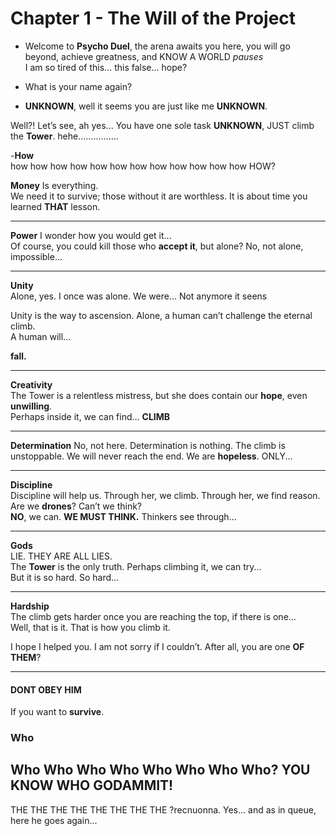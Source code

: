 # Chapter 1 - The Will of the Project 
<!-- SIDENOTE THESE CHAPTERS ARE PIECES OF LORE -->

- Welcome to **Psycho Duel**, the arena awaits you here, you will go beyond, achieve greatness, and KNOW A WORLD *pauses*  
I am so tired of this... this false... hope?

- What is your name again?  
- **UNKNOWN**, well it seems you are just like me  **UNKNOWN**.  

Well?! Let’s see, ah yes... You have one sole task **UNKNOWN**, JUST climb the **Tower**. hehe................

-**How**  
how how how how how how how how how how how how HOW?

**Money**
Is everything.  
We need it to survive; those without it are worthless. It is about time you learned **THAT** lesson.

---
**Power** 
I wonder how you would get it...  
Of course, you could kill those who **accept it**, but alone? No, not alone, impossible...

---
**Unity**  
Alone, yes. I once was alone. We were... Not anymore it seens

Unity is the way to ascension. Alone, a human can’t challenge the eternal climb.  
A human will...

**fall.**

---
**Creativity**  
The Tower is a relentless mistress, but she does contain our **hope**, even **unwilling**.  
Perhaps inside it, we can find... **CLIMB**

---
**Determination**
No, not here. Determination is nothing. The climb is unstoppable. We will never reach the end. We are **hopeless**. ONLY...

---
**Discipline**  
Discipline will help us. Through her, we climb. Through her, we find reason. Are we **drones**? Can’t we think?  
**NO**, we can. **WE MUST THINK.** Thinkers see through...

---
**Gods**  
LIE. THEY ARE ALL LIES.  
The **Tower** is the only truth. Perhaps climbing it, we can try...  
But it is so hard. So hard...

---
**Hardship**  
The climb gets harder once you are reaching the top, if there is one...  
Well, that is it. That is how you climb it.

I hope I helped you. I am not sorry if I couldn’t. After all, you are one **OF THEM**?

---

#### DONT OBEY HIM 
If you want to **survive**. 
### Who  
Who Who Who Who Who Who Who Who? YOU KNOW WHO GODAMMIT! 
---
THE THE THE THE THE THE THE THE ?recnuonna. Yes... and as in queue, here he goes again...

